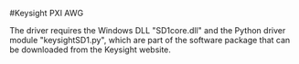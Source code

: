#Keysight PXI AWG

The driver requires the Windows DLL "SD1core.dll" and the Python driver module "keysightSD1.py", which are part of the software package that can be downloaded from the Keysight website.

